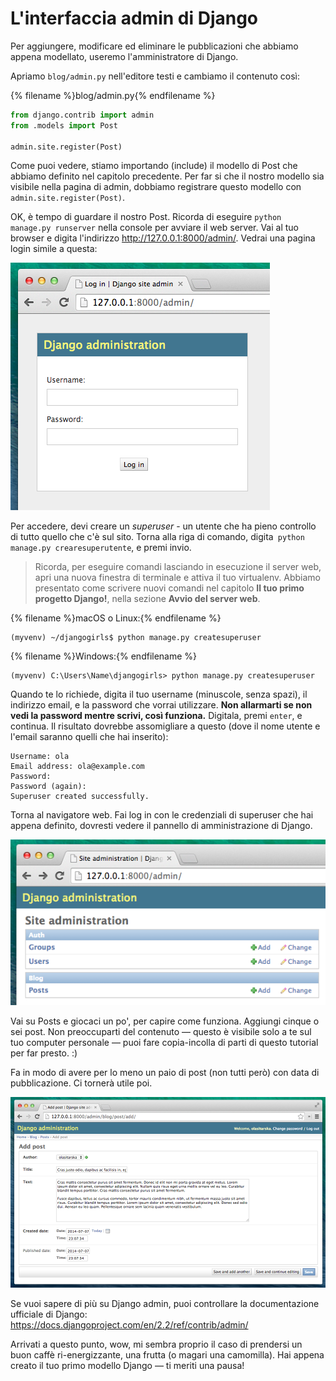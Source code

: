 # L'interfaccia admin di Django

Per aggiungere, modificare ed eliminare le pubblicazioni che abbiamo appena modellato, useremo l'amministratore di Django.

Apriamo `blog/admin.py` nell'editore testi e cambiamo il contenuto così:

{% filename %}blog/admin.py{% endfilename %}

```python
from django.contrib import admin
from .models import Post

admin.site.register(Post)
```

Come puoi vedere, stiamo importando (include) il modello di Post che abbiamo definito nel capitolo precedente. Per far si che il nostro modello sia visibile nella pagina di admin, dobbiamo registrare questo modello con `admin.site.register(Post)`.

OK, è tempo di guardare il nostro Post. Ricorda di eseguire `python manage.py runserver` nella console per avviare il web server. Vai al tuo browser e digita l'indirizzo http://127.0.0.1:8000/admin/. Vedrai una pagina login simile a questa:

![Login page](images/login_page2.png)

Per accedere, devi creare un *superuser* - un utente che ha pieno controllo di tutto quello che c'è sul sito. Torna alla riga di comando, digita` python manage.py crearesuperutente`, e premi invio.

> Ricorda, per eseguire comandi lasciando in esecuzione il server web, apri una nuova finestra di terminale e attiva il tuo virtualenv. Abbiamo presentato come scrivere nuovi comandi nel capitolo **Il tuo primo progetto Django!**, nella sezione **Avvio del server web**.

{% filename %}macOS o Linux:{% endfilename %}

    (myvenv) ~/djangogirls$ python manage.py createsuperuser
    

{% filename %}Windows:{% endfilename %}

    (myvenv) C:\Users\Name\djangogirls> python manage.py createsuperuser
    

Quando te lo richiede, digita il tuo username (minuscole, senza spazi), il indirizzo email, e la password che vorrai utilizzare. **Non allarmarti se non vedi la password mentre scrivi, così funziona.** Digitala, premi `enter`, e continua. Il risultato dovrebbe assomigliare a questo (dove il nome utente e l'email saranno quelli che hai inserito):

    Username: ola
    Email address: ola@example.com 
    Password:
    Password (again):
    Superuser created successfully.
    

Torna al navigatore web. Fai log in con le credenziali di superuser che hai appena definito, dovresti vedere il pannello di amministrazione di Django.

![Django admin](images/django_admin3.png)

Vai su Posts e giocaci un po', per capire come funziona. Aggiungi cinque o sei post. Non preoccuparti del contenuto — questo è visibile solo a te sul tuo computer personale — puoi fare copia-incolla di parti di questo tutorial per far presto. :)

Fa in modo di avere per lo meno un paio di post (non tutti però) con data di pubblicazione. Ci tornerà utile poi.

![Django admin](images/edit_post3.png)

Se vuoi sapere di più su Django admin, puoi controllare la documentazione ufficiale di Django: https://docs.djangoproject.com/en/2.2/ref/contrib/admin/

Arrivati a questo punto, wow, mi sembra proprio il caso di prendersi un buon caffè ri-energizzante, una frutta (o magari una camomilla). Hai appena creato il tuo primo modello Django — ti meriti una pausa!